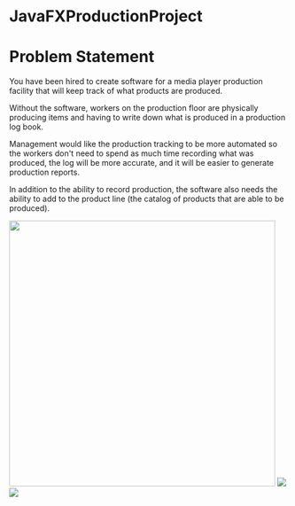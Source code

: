 # JavaFXProductionProject
# Problem Statement
You have been hired to create software for a media player production facility that will keep track of what products are produced.

Without the software, workers on the production floor are physically producing items and having to write down what is produced in a production log book.

Management would like the production tracking to be more automated so the workers don't need to spend as much time recording what was produced, the log will be more accurate, and it will be easier to generate production reports.

In addition to the ability to record production, the software also needs the ability to add to the product line (the catalog of products that are able to be produced).

<image src="https://giphy.com/embed/7oJ2K9zrAyHFXTszc9" width="480" height="480" frameBorder="0" class="giphy-embed">

<image src= "https://github.com/LBThree/JavaFXProductionProject/blob/master/src/main/docs/Class%20Diagrams/Top-Level%20Package.png ">

<image src = https://github.com/LBThree/JavaFXProductionProject/blob/master/src/main/docs/Class%20Diagrams/INVENTORYDATABASE.png>
